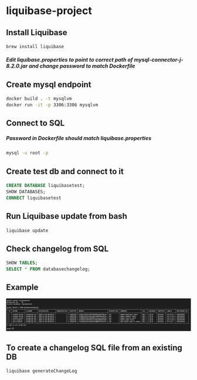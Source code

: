 # liquibase-project



## Install Liquibase
```bash
brew install liquibase
```

##### Edit liquibase.properties to point to correct path of mysql-connector-j-8.2.0.jar and change password to match Dockerfile

## Create mysql endpoint
```bash
docker build . -t mysqlvm
docker run -it -p 3306:3306 mysqlvm
```


## Connect to SQL
##### Password in Dockerfile should match liquibase.properties
```bash
mysql -u root -p
```

## Create test db and connect to it
```SQL
CREATE DATABASE liquibasetest;
SHOW DATABASES;
CONNECT liquibasetest
```

## Run Liquibase update from bash
```bash
liquibase update
```

## Check changelog from SQL
```SQL
SHOW TABLES;
SELECT * FROM databasechangelog;
```

## Example
<img src="https://github.com/se7enack/liquibase-project/blob/main/example.png?raw=true" width="1200">


## To create a changelog SQL file from an existing DB
```bash
liquibase generateChangeLog
```
